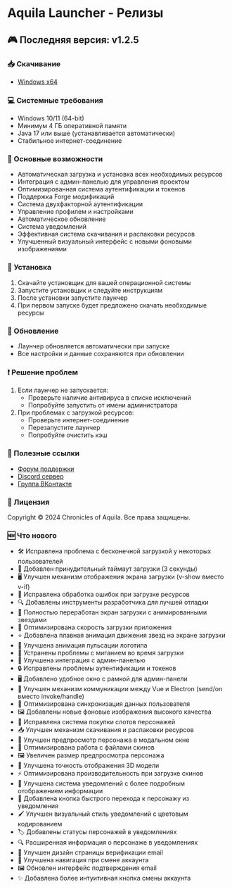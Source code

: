 # Aquila Launcher - Релизы

## 🎮 Последняя версия: v1.2.5

### 📥 Скачивание
- [Windows x64](https://github.com/Chronicles-of-Aquila/launcher-releases/releases/download/v1.2.5/Aquila-Launcher-Setup-1.2.5.exe)

### 💻 Системные требования
- Windows 10/11 (64-bit)
- Минимум 4 ГБ оперативной памяти
- Java 17 или выше (устанавливается автоматически)
- Стабильное интернет-соединение

### 🚀 Основные возможности
- Автоматическая загрузка и установка всех необходимых ресурсов
- Интеграция с админ-панелью для управления проектом
- Оптимизированная система аутентификации и токенов
- Поддержка Forge модификаций
- Система двухфакторной аутентификации
- Управление профилем и настройками
- Автоматическое обновление
- Система уведомлений
- Эффективная система скачивания и распаковки ресурсов
- Улучшенный визуальный интерфейс с новыми фоновыми изображениями

### 📝 Установка
1. Скачайте установщик для вашей операционной системы
2. Запустите установщик и следуйте инструкциям
3. После установки запустите лаунчер
4. При первом запуске будет предложено скачать необходимые ресурсы

### 🔄 Обновление
- Лаунчер обновляется автоматически при запуске
- Все настройки и данные сохраняются при обновлении

### ❗ Решение проблем
1. Если лаунчер не запускается:
   - Проверьте наличие антивируса в списке исключений
   - Попробуйте запустить от имени администратора
2. При проблемах с загрузкой ресурсов:
   - Проверьте интернет-соединение
   - Перезапустите лаунчер
   - Попробуйте очистить кэш

### 🔗 Полезные ссылки
- [Форум поддержки](https://forum.aquilarp.com/index.php#tehniceskij-razdel.28)
- [Discord сервер](https://discord.gg/fwVcsbB3QS)
- [Группа ВКонтакте](https://vk.com/sooncominng)

### 📜 Лицензия
Copyright © 2024 Chronicles of Aquila. Все права защищены.

### 🆕 Что нового
- 🛠️ Исправлена проблема с бесконечной загрузкой у некоторых пользователей
- 🔄 Добавлен принудительный таймаут загрузки (3 секунды)
- 🖥️ Улучшен механизм отображения экрана загрузки (v-show вместо v-if)
- 🐛 Исправлена обработка ошибок при загрузке ресурсов
- 🔍 Добавлены инструменты разработчика для лучшей отладки
- 🎨 Полностью переработан экран загрузки с анимированными звездами
- 🚀 Оптимизирована скорость загрузки приложения
- ⭐ Добавлена плавная анимация движения звезд на экране загрузки
- 🌟 Улучшена анимация пульсации логотипа
- 🔄 Устранены проблемы с миганием во время загрузки
- 🔧 Улучшена интеграция с админ-панелью
- 🔒 Исправлены проблемы аутентификации и токенов
- 🖥️ Добавлено удобное окно с рамкой для админ-панели
- 🔄 Улучшен механизм коммуникации между Vue и Electron (send/on вместо invoke/handle)
- 📱 Оптимизирована синхронизация данных пользователя
- 🖼️ Добавлены новые фоновые изображения высокого качества
- 🛒 Исправлена система покупки слотов персонажей
- 📥 Улучшен механизм скачивания и распаковки ресурсов
- 🎨 Улучшен предпросмотр персонажа в модальном окне
- 🔄 Оптимизирована работа с файлами скинов
- 🖼️ Увеличен размер предпросмотра персонажа
- 🎯 Улучшена точность отображения 3D модели
- ⚡ Оптимизирована производительность при загрузке скинов
- 🔔 Улучшена система уведомлений с более подробным отображением информации
- 🎯 Добавлена кнопка быстрого перехода к персонажу из уведомления
- 🖌️ Улучшен визуальный стиль уведомлений с цветовым кодированием
- 🏷️ Добавлены статусы персонажей в уведомлениях
- 🔍 Расширенная информация о персонаже в уведомлениях
- 🎨 Улучшен дизайн страницы верификации email
- 🔄 Улучшена навигация при смене аккаунта
- 🖼️ Обновлен интерфейс подтверждения email
- ✨ Добавлена более интуитивная кнопка смены аккаунта 
